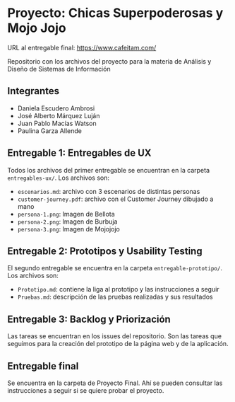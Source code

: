 # Proyecto: Chicas Superpoderosas y Mojo Jojo

URL al entregable final: https://www.cafeitam.com/

Repositorio con los archivos del proyecto para la materia de Análisis y Diseño de Sistemas de Información

## Integrantes
- Daniela Escudero Ambrosi
- José Alberto Márquez Luján
- Juan Pablo Macías Watson
- Paulina Garza Allende

## Entregable 1: Entregables de UX
Todos los archivos del primer entregable se encuentran en la carpeta `entregables-ux/`. Los archivos son:
- `escenarios.md`: archivo con 3 escenarios de distintas personas
- `customer-journey.pdf`: archivo con el Customer Journey dibujado a mano
- `persona-1.png`: Imagen de Bellota
- `persona-2.png`: Imagen de Burbuja
- `persona-3.png`: Imagen de Mojojojo

## Entregable 2: Prototipos y Usability Testing
El segundo entregable se encuentra en la carpeta `entregable-prototipo/`. Los archivos son:
- `Prototipo.md`: contiene la liga al prototipo y las instrucciones a seguir
- `Pruebas.md`: descripción de las pruebas realizadas y sus resultados

## Entregable 3: Backlog y Priorización
Las tareas se encuentran en los issues del repositorio. Son las tareas que seguimos para la creación del prototipo de la página web y de la aplicación.

## Entregable final
Se encuentra en la carpeta de Proyecto Final. Ahí se pueden consultar las instrucciones a seguir si se quiere probar el proyecto.
